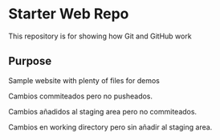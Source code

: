 # Starter Web Repo

This repository is for showing how Git and GitHub work

## Purpose

Sample website with plenty of files for demos

Cambios commiteados pero no pusheados.

Cambios añadidos al staging area pero no commiteados.

Cambios en working directory pero sin añadir al staging area.